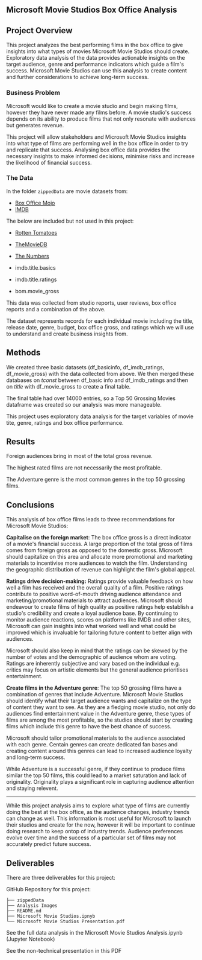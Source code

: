 ## Microsoft Movie Studios Box Office Analysis


## Project Overview

This project analyzes the best performing films in the box office to give insights into what types of movies Microsoft Movie Studios should create. Exploratory data analysis of the data provides actionable insights on the target audience, genre and performance indicators which guide a film's success. Microsoft Movie Studios can use this analysis to create content and further considerations to achieve long-term success.

### Business Problem

Microsoft would like to create a movie studio and begin making films, however they have never made any films before. A movie studio's success depends on its ability to produce films that not only resonate with audiences but generates revenue. 

This project will allow stakeholders and Microsoft Movie Studios insights into what type of films are performing well in the box office in order to try and replicate that success. Analysing box office data provides the necessary insights to make informed decisions, minimise risks and increase the likelihood of financial success.

### The Data

In the folder `zippedData` are movie datasets from:

* [Box Office Mojo](https://www.boxofficemojo.com/)
* [IMDB](https://www.imdb.com/)

The below are included but not used in this project:
* [Rotten Tomatoes](https://www.rottentomatoes.com/)
* [TheMovieDB](https://www.themoviedb.org/)
* [The Numbers](https://www.the-numbers.com/)


* imdb.title.basics
* imdb.title.ratings
* bom.movie_gross

This data was collected from studio reports, user reviews, box office reports and a combination of the above.


The dataset represents records for each individual movie including the title, release date, genre, budget, box office gross, and ratings which we will use to understand and create business insights from. 



## Methods

We created three basic datasets (df_basicinfo, df_imdb_ratings, df_movie_gross) with the data collected from above. We then merged these databases on *tconst* between df_basic info and df_imdb_ratings and then on *title* with df_movie_gross to create a final table. 

The final table had over 14000 entries, so a Top 50 Grossing Movies dataframe was created so our analysis was more manageable.

This project uses exploratory data analysis for the target variables of movie tite, genre, ratings and box office performance.



## Results

Foreign audiences bring in most of the total gross revenue.

The highest rated films are not necessarily the most profitable.


The Adventure genre is the most common genres in the top 50 grossing films. 




## Conclusions
This analysis of box office films leads to three recommendations for Microsoft Movie Studios:

**Capitalise on the foreign market**: The box office gross is a direct indicator of a movie's financial success. A large proportion of the total gross of films comes from foreign gross as opposed to the domestic gross. Microsoft should capitalize on this area and allocate more promotional and marketing materials to incentivise more audiences to watch the film. Understanding the geographic distribution of revenue can highlight the film's global appeal.


**Ratings drive decision-making:** Ratings provide valuable feedback on how well a film has received and the overall quality of a film. Positive ratings contribute to positive word-of-mouth driving audience attendance and marketing/promotional materials to attract audiences. Microsoft should endeavour to create films of high quality as positive ratings help establish a studio's credibility and create a loyal audience base. By continuing to monitor audience reactions, scores on platforms like IMDB and other sites, Microsoft can gain insights into what worked well and what could be improved which is invaluable for tailoring future content to better align with audiences.

Microsoft should also keep in mind that the ratings can be skewed by the number of votes and the demographic of audience whom are voting. Ratings are inherently subjective and vary based on the individual e.g. critics may focus on artistic elements but the general audience prioritises entertainment.


**Create films in the Adventure genre**: The top 50 grossing films have a combination of genres that include Adventure.  Microsoft Movie Studios should identify what their target audience wants and capitalize on the type of content they want to see. As they are a fledging movie studio, not only do audiences find entertainment value in the Adventure genre, these types of films are among the most profitable, so the studios should start by creating films which include this genre to have the best chance of success. 

Microsoft should tailor promotional materials to the audience associated with each genre. Centain genres can create dedicated fan bases and creating content around this genres can lead to increased audience loyalty and long-term success.

While Adventure is a successful genre, if they continue to produce films similar the top 50 films, this could lead to a market saturation and lack of originality. Originality plays a significant role in capturing audience attention and staying relevent. 


---
While this project analysis aims to explore what type of films are currently doing the best at the box office, as the audience changes, industry trends can change as well. This information is most useful for Microsoft to launch their studios and create for the now, however it will be important to continue doing research to keep ontop of industry trends. Audience preferences evolve over time and the success of a particular set of films may not accurately predict future success.


## Deliverables

There are three deliverables for this project:


GitHub Repository for this project:
```
├── zippedData
├── Analysis Images
├── README.md
├── Microsoft Movie Studios.ipnyb
└── Microsoft Movie Studios Presentation.pdf
```

See the full data analysis in the Microsoft Movie Studios Analysis.ipynb (Jupyter Notebook)

See the non-technical presentation in this PDF 


